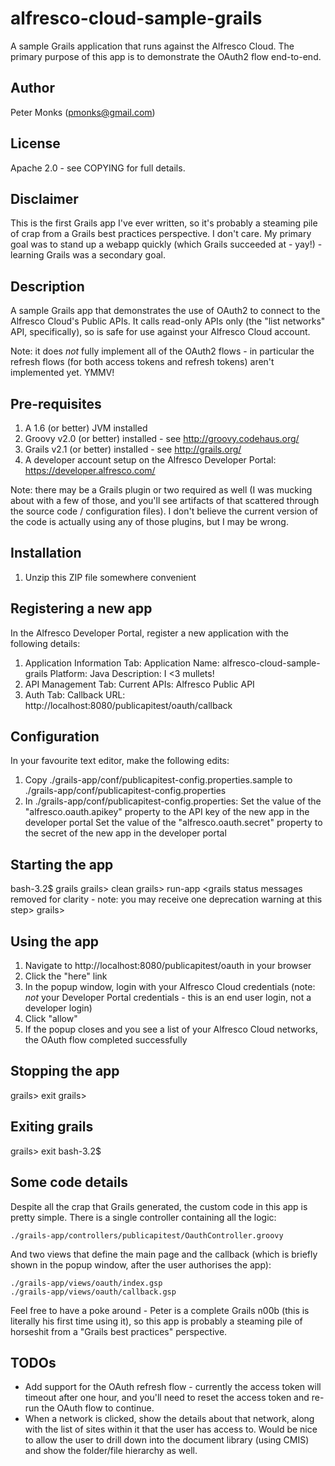 alfresco-cloud-sample-grails
============================

A sample Grails application that runs against the Alfresco Cloud.  The primary purpose of this app is to demonstrate the OAuth2 flow end-to-end.

Author
------
Peter Monks (pmonks@gmail.com)

License
-------
Apache 2.0 - see COPYING for full details.

Disclaimer
----------
This is the first Grails app I've ever written, so it's probably a steaming pile of crap from a Grails best practices perspective.  I don't care.  My primary goal was to stand up a webapp quickly (which Grails succeeded at - yay!) - learning Grails was a secondary goal.

Description
-----------
A sample Grails app that demonstrates the use of OAuth2 to connect to the Alfresco Cloud's Public APIs.  It calls read-only APIs only (the "list networks" API, specifically), so is safe for use against your Alfresco Cloud account.

Note: it does _not_ fully implement all of the OAuth2 flows - in particular the refresh flows (for both access tokens and refresh tokens) aren't implemented yet.  YMMV!

Pre-requisites
--------------
1. A 1.6 (or better) JVM installed
2. Groovy v2.0 (or better) installed - see http://groovy.codehaus.org/
3. Grails v2.1 (or better) installed - see http://grails.org/
4. A developer account setup on the Alfresco Developer Portal: https://developer.alfresco.com/

Note: there may be a Grails plugin or two required as well (I was mucking about with a few of those, and you'll see artifacts of that scattered through the source code / configuration files).  I don't believe the current version of the code is actually using any of those plugins, but I may be wrong.

Installation
------------
1. Unzip this ZIP file somewhere convenient

Registering a new app
---------------------
In the Alfresco Developer Portal, register a new application with the following details:
1. Application Information Tab:
   Application Name: alfresco-cloud-sample-grails
   Platform: Java
   Description: I <3 mullets!
2. API Management Tab:
   Current APIs: Alfresco Public API
3. Auth Tab:
   Callback URL: http://localhost:8080/publicapitest/oauth/callback

Configuration
-------------
In your favourite text editor, make the following edits:
1. Copy ./grails-app/conf/publicapitest-config.properties.sample to ./grails-app/conf/publicapitest-config.properties
2. In ./grails-app/conf/publicapitest-config.properties:
   Set the value of the "alfresco.oauth.apikey" property to the API key of the new app in the developer portal
   Set the value of the "alfresco.oauth.secret" property to the secret of the new app in the developer portal

Starting the app
----------------
bash-3.2$ grails
<grails status messages removed for clarity>
grails> clean
<grails status messages removed for clarity>
grails> run-app
<grails status messages removed for clarity - note: you may receive one deprecation warning at this step>
grails>

Using the app
-------------
1. Navigate to http://localhost:8080/publicapitest/oauth in your browser
2. Click the "here" link
3. In the popup window, login with your Alfresco Cloud credentials (note: _not_ your Developer Portal credentials - this is an end user login, not a developer login)
4. Click "allow"
5. If the popup closes and you see a list of your Alfresco Cloud networks, the OAuth flow completed successfully

Stopping the app
----------------
grails> exit
<grails status messages removed for clarity>
grails>

Exiting grails
--------------
grails> exit
<grails status messages removed for clarity>
bash-3.2$

Some code details
-----------------
Despite all the crap that Grails generated, the custom code in this app is pretty simple.  There is a single controller containing all the logic:

    ./grails-app/controllers/publicapitest/OauthController.groovy

And two views that define the main page and the callback (which is briefly shown in the popup window, after the user authorises the app):

    ./grails-app/views/oauth/index.gsp
    ./grails-app/views/oauth/callback.gsp

Feel free to have a poke around - Peter is a complete Grails n00b (this is literally his first time using it), so this app is probably a steaming pile of horseshit from a "Grails best practices" perspective.

TODOs
-----
* Add support for the OAuth refresh flow - currently the access token will timeout after one hour, and you'll need to reset the access token and re-run the OAuth flow to continue.
* When a network is clicked, show the details about that network, along with the list of sites within it that the user has access to.  Would be nice to allow the user to drill down into the document library (using CMIS) and show the folder/file hierarchy as well.

